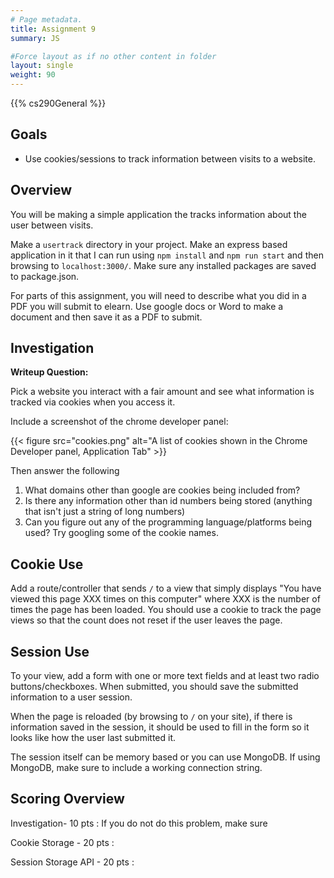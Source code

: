 ```yaml
---
# Page metadata.
title: Assignment 9
summary: JS

#Force layout as if no other content in folder
layout: single
weight: 90
---
```


{{% cs290General %}}

## Goals

* Use cookies/sessions to track information between visits to a website.

## Overview

You will be making a simple application the tracks information about the user between visits.

Make a `usertrack` directory in your project. Make an express based application in it that
I can run using `npm install` and `npm run start` and then browsing to `localhost:3000/`. Make
sure any installed packages are saved to package.json.

For parts of this assignment, you will need to describe what you did in a PDF you will
submit to elearn. Use google docs or Word to make a document and then save it as a PDF to submit.

## Investigation

**Writeup Question:**

Pick a website you interact with a fair amount and see what information is tracked via cookies
when you access it.

Include a screenshot of the chrome developer panel:

{{< figure src="cookies.png" alt="A list of cookies shown in the Chrome Developer panel, Application Tab" >}}

Then answer the following

1. What domains other than google are cookies being included from?
1. Is there any information other than id numbers being stored (anything that isn't just
a string of long numbers)
1. Can you figure out any of the programming language/platforms being used? Try googling
some of the cookie names.

## Cookie Use

Add a route/controller that sends `/` to a view that simply displays "You have viewed
this page XXX times on this computer" where XXX is the number of times the page has been loaded.
You should use a cookie to track the page views so that the count does not reset if the user
leaves the page.

## Session Use

To your view, add a form with one or more text fields and at least two radio buttons/checkboxes.
When submitted, you should save the submitted information to a user session.

When the page is reloaded (by browsing to `/` on your site), if there is information saved in the
session, it should be used to fill in the form so it looks like how the user last submitted it.

The session itself can be memory based or you can use MongoDB. If using MongoDB, make sure to
include a working connection string.

## Scoring Overview

Investigation- 10 pts
: If you do not do this problem, make sure

Cookie Storage - 20 pts
: 

Session Storage API - 20 pts
:  
